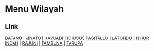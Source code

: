 # Menu Wilayah

## Link

[BATANG](https://github.com/gigit-pemilu/pemilu-2024-73-sulawesi-selatan/tree/main/pileg-dpr/hitung-suara/sub/73-sulawesi-selatan/sub/01-kepulauan-selayar/sub/08-taka-bonerate/sub/2002-batang)
 | 
[JINATO](https://github.com/gigit-pemilu/pemilu-2024-73-sulawesi-selatan/tree/main/pileg-dpr/hitung-suara/sub/73-sulawesi-selatan/sub/01-kepulauan-selayar/sub/08-taka-bonerate/sub/2005-jinato)
 | 
[KAYUADI](https://github.com/gigit-pemilu/pemilu-2024-73-sulawesi-selatan/tree/main/pileg-dpr/hitung-suara/sub/73-sulawesi-selatan/sub/01-kepulauan-selayar/sub/08-taka-bonerate/sub/2001-kayuadi)
 | 
[KHUSUS PASITALLU](https://github.com/gigit-pemilu/pemilu-2024-73-sulawesi-selatan/tree/main/pileg-dpr/hitung-suara/sub/73-sulawesi-selatan/sub/01-kepulauan-selayar/sub/08-taka-bonerate/sub/2009-khusus-pasitallu)
 | 
[LATONDU](https://github.com/gigit-pemilu/pemilu-2024-73-sulawesi-selatan/tree/main/pileg-dpr/hitung-suara/sub/73-sulawesi-selatan/sub/01-kepulauan-selayar/sub/08-taka-bonerate/sub/2007-latondu)
 | 
[NYIUR INDAH](https://github.com/gigit-pemilu/pemilu-2024-73-sulawesi-selatan/tree/main/pileg-dpr/hitung-suara/sub/73-sulawesi-selatan/sub/01-kepulauan-selayar/sub/08-taka-bonerate/sub/2003-nyiur-indah)
 | 
[RAJUNI](https://github.com/gigit-pemilu/pemilu-2024-73-sulawesi-selatan/tree/main/pileg-dpr/hitung-suara/sub/73-sulawesi-selatan/sub/01-kepulauan-selayar/sub/08-taka-bonerate/sub/2006-rajuni)
 | 
[TAMBUNA](https://github.com/gigit-pemilu/pemilu-2024-73-sulawesi-selatan/tree/main/pileg-dpr/hitung-suara/sub/73-sulawesi-selatan/sub/01-kepulauan-selayar/sub/08-taka-bonerate/sub/2004-tambuna)
 | 
[TARUPA](https://github.com/gigit-pemilu/pemilu-2024-73-sulawesi-selatan/tree/main/pileg-dpr/hitung-suara/sub/73-sulawesi-selatan/sub/01-kepulauan-selayar/sub/08-taka-bonerate/sub/2008-tarupa)

